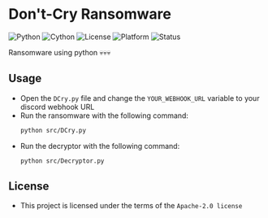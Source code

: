 # Don't-Cry Ransomware
![Python](https://img.shields.io/badge/Python-3.12%2B-blue?logo=python&logoColor=white)
![Cython](https://img.shields.io/badge/Requires-Cython-blue?logo=python&logoColor=white)
![License](https://img.shields.io/badge/License-Apache--2.0-green?logo=open-source-initiative&logoColor=white)
![Platform](https://img.shields.io/badge/Platform-Windows-blue?logo=microsoftwindows&logoColor=white)
![Status](https://img.shields.io/badge/Status-Temporarily--Inactive-orange?logo=info&logoColor=white)


Ransomware using python 💀💀💀

## Usage
- Open the `DCry.py` file and change the `YOUR_WEBHOOK_URL` variable to your discord webhook URL
- Run the ransomware with the following command:
  ```bash
  python src/DCry.py
  ```  
- Run the decryptor with the following command:
  ```bash
  python src/Decryptor.py
  ```
## License
- This project is licensed under the terms of the `Apache-2.0 license`
